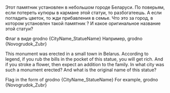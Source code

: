 Этот памятник установлен в небольшом городе Беларуси.
По поверьям, если потереть купюры в кармане этой статуи, то разбогатеешь.
А если погладить цветок, то жди прибавления в семье.
Что это за город, в котором установлен такой памятник ? И какое оригинальное название этой статуи?

Флаг в виде grodno {CityName_StatueName}
Например, grodno {Novogrudok_Zubr}

This monument was erected in a small town in Belarus.
According to legend, if you rub the bills in the pocket of this statue, you will get rich.
And if you stroke a flower, then expect an addition to the family.
In what city was such a monument erected? And what is the original name of this statue?

Flag in the form of grodno {CityName_StatueName}
For example, grodno {Novogrudok_Zubr}
